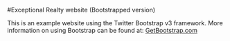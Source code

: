 #Exceptional Realty website (Bootstrapped version)

This is an example website using the Twitter Bootstrap v3 framework. More information on using Bootstrap can be found at:
[GetBootstrap.com](http://getbootstap.com)

